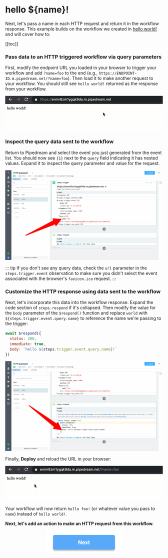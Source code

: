 # hello ${name}!

Next, let's pass a name in each HTTP request and return it in the workflow response. This example builds on the workflow we created in [hello world!](/quickstart/hello-world/) and will cover how to:

[[toc]]

### Pass data to an HTTP triggered workflow via query parameters

First, modify the endpoint URL you loaded in your browser to trigger your workflow and add `?name=foo` to the end (e.g., `https://ENDPOINT-ID.m.pipedream.net/?name=foo`). Then load it to make another request to your workflow. You should still see `hello world!` returned as the response from your workflow.

![name-foo](./name-foo.gif)

### Inspect the query data sent to the workflow

Return to Pipedream and select the event you just generated from the event list. You should now see `{1}` next to the `query` field indicating it has nested values. Expand it to inspect the query parameter and value for the request. 

![image-20210525170616605](./image-20210525170616605.png)

::: tip
If you don't see any query data, check the `url` parameter in the `steps.trigger.event` observation to make sure you didn't select the event associated with the browser's `favicon.ico` request.
:::

### Customize the HTTP response using data sent to the workflow

Next, let's incorporate this data into the workflow response. Expand the code section of `steps.respond` if it's collapsed. Then modify the value for the `body` parameter of the `$respond()` function and replace `world` with `${steps.trigger.event.query.name}` to reference the name we're passing to the trigger:

```javascript
await $respond({
  status: 200,
  immediate: true,
  body: `hello ${steps.trigger.event.query.name}!`
})
```

![image-20210525170745094](./image-20210525170745094.png)

Finally, **Deploy** and reload the URL in your browser:

![hello-name](./hello-name.gif)

Your workflow will now return `hello foo!` (or whatever value you pass to `name`) instead of `hello world!`.

**Next, let's add an action to make an HTTP request from this workflow.**

<p style="text-align:center;">
<a href="/quickstart/make-http-request/"><img src="../next.png"></a>
</p>
